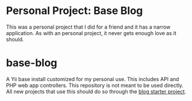 # Personal Project: Base Blog

This was a personal project that I did for a friend and it has a narrow
application. As with an personal project, it never gets enough love as it should.

# base-blog

A Yii base install customized for my personal use.  This includes 
API and PHP web app controllers.  This repository is not meant to be 
used directly.  All new projects that use this should do so 
through the [blog starter project](https://github.com/NathanBate/yii2-blog-starter).
